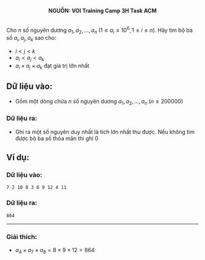 **<center>NGUỒN: VOI Training Camp 3H  Task ACM</center>**
<br>

Cho $n$ số nguyên dương $a_1,a_2,…,a_n\  (1≤a_i≤10^6,1≤i≤n)$. Hãy tìm bộ ba số $a_i,a_j,a_k$ sao cho:
- $i < j < k$
- $a_i < a_j < a_k$
- $a_i\times a_j\times a_k$ đạt giá trị lớn nhất

## Dữ liệu vào:
- Gồm một dòng chứa $n$ số nguyên dương $a_1,a_2,…,a_n\ (n≤200000)$

### Dữ liệu ra:
- Ghi ra một số nguyên duy nhất là tích lớn nhất thu được. Nếu không tìm được bộ ba số thỏa mãn thì ghi $0$

## Ví dụ:
### Dữ liệu vào:
```
7 2 10 8 3 6 9 12 4 11
```

### Dữ liệu ra:
```
864
```
---

### Giải thích:
- $a_4×a_7×a_8=8\times 9 \times 12 = 864$